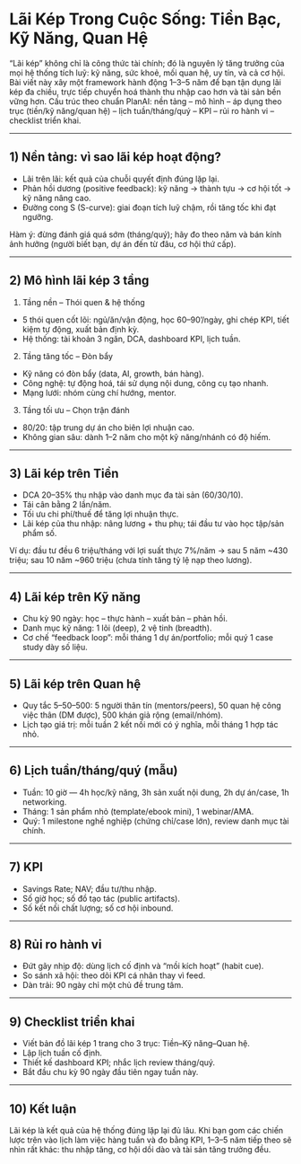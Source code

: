 # Lãi Kép Trong Cuộc Sống: Tiền Bạc, Kỹ Năng, Quan Hệ

“Lãi kép” không chỉ là công thức tài chính; đó là nguyên lý tăng trưởng của mọi hệ thống tích luỹ: kỹ năng, sức khoẻ, mối quan hệ, uy tín, và cả cơ hội. Bài viết này xây một framework hành động 1–3–5 năm để bạn tận dụng lãi kép đa chiều, trực tiếp chuyển hoá thành thu nhập cao hơn và tài sản bền vững hơn. Cấu trúc theo chuẩn PlanAI: nền tảng – mô hình – áp dụng theo trục (tiền/kỹ năng/quan hệ) – lịch tuần/tháng/quý – KPI – rủi ro hành vi – checklist triển khai.

---

## 1) Nền tảng: vì sao lãi kép hoạt động?

- Lãi trên lãi: kết quả của chuỗi quyết định đúng lặp lại.  
- Phản hồi dương (positive feedback): kỹ năng → thành tựu → cơ hội tốt → kỹ năng nâng cao.  
- Đường cong S (S-curve): giai đoạn tích luỹ chậm, rồi tăng tốc khi đạt ngưỡng.

Hàm ý: đừng đánh giá quá sớm (tháng/quý); hãy đo theo năm và bán kính ảnh hưởng (người biết bạn, dự án đến từ đâu, cơ hội thứ cấp).

---

## 2) Mô hình lãi kép 3 tầng

1) Tầng nền – Thói quen & hệ thống  
- 5 thói quen cốt lõi: ngủ/ăn/vận động, học 60–90’/ngày, ghi chép KPI, tiết kiệm tự động, xuất bản định kỳ.  
- Hệ thống: tài khoản 3 ngăn, DCA, dashboard KPI, lịch tuần.

2) Tầng tăng tốc – Đòn bẩy  
- Kỹ năng có đòn bẩy (data, AI, growth, bán hàng).  
- Công nghệ: tự động hoá, tái sử dụng nội dung, công cụ tạo nhanh.  
- Mạng lưới: nhóm cùng chí hướng, mentor.

3) Tầng tối ưu – Chọn trận đánh  
- 80/20: tập trung dự án cho biên lợi nhuận cao.  
- Không gian sâu: dành 1–2 năm cho một kỹ năng/nhánh có độ hiếm.

---

## 3) Lãi kép trên Tiền

- DCA 20–35% thu nhập vào danh mục đa tài sản (60/30/10).  
- Tái cân bằng 2 lần/năm.  
- Tối ưu chi phí/thuế để tăng lợi nhuận thực.  
- Lãi kép của thu nhập: nâng lương + thu phụ; tái đầu tư vào học tập/sản phẩm số.

Ví dụ: đầu tư đều 6 triệu/tháng với lợi suất thực 7%/năm → sau 5 năm ~430 triệu; sau 10 năm ~960 triệu (chưa tính tăng tỷ lệ nạp theo lương).

---

## 4) Lãi kép trên Kỹ năng

- Chu kỳ 90 ngày: học – thực hành – xuất bản – phản hồi.  
- Danh mục kỹ năng: 1 lõi (deep), 2 vệ tinh (breadth).  
- Cơ chế “feedback loop”: mỗi tháng 1 dự án/portfolio; mỗi quý 1 case study dày số liệu.

---

## 5) Lãi kép trên Quan hệ

- Quy tắc 5–50–500: 5 người thân tín (mentors/peers), 50 quan hệ công việc thân (DM được), 500 khán giả rộng (email/nhóm).  
- Lịch tạo giá trị: mỗi tuần 2 kết nối mới có ý nghĩa, mỗi tháng 1 hợp tác nhỏ.

---

## 6) Lịch tuần/tháng/quý (mẫu)

- Tuần: 10 giờ — 4h học/kỹ năng, 3h sản xuất nội dung, 2h dự án/case, 1h networking.  
- Tháng: 1 sản phẩm nhỏ (template/ebook mini), 1 webinar/AMA.  
- Quý: 1 milestone nghề nghiệp (chứng chỉ/case lớn), review danh mục tài chính.

---

## 7) KPI

- Savings Rate; NAV; đầu tư/thu nhập.  
- Số giờ học; số đồ tạo tác (public artifacts).  
- Số kết nối chất lượng; số cơ hội inbound.

---

## 8) Rủi ro hành vi

- Đứt gãy nhịp độ: dùng lịch cố định và “mồi kích hoạt” (habit cue).  
- So sánh xã hội: theo dõi KPI cá nhân thay vì feed.  
- Dàn trải: 90 ngày chỉ một chủ đề trung tâm.

---

## 9) Checklist triển khai

- Viết bản đồ lãi kép 1 trang cho 3 trục: Tiền–Kỹ năng–Quan hệ.  
- Lập lịch tuần cố định.  
- Thiết kế dashboard KPI; nhắc lịch review tháng/quý.  
- Bắt đầu chu kỳ 90 ngày đầu tiên ngay tuần này.

---

## 10) Kết luận

Lãi kép là kết quả của hệ thống đúng lặp lại đủ lâu. Khi bạn gom các chiến lược trên vào lịch làm việc hàng tuần và đo bằng KPI, 1–3–5 năm tiếp theo sẽ nhìn rất khác: thu nhập tăng, cơ hội dồi dào và tài sản tăng trưởng đều.
